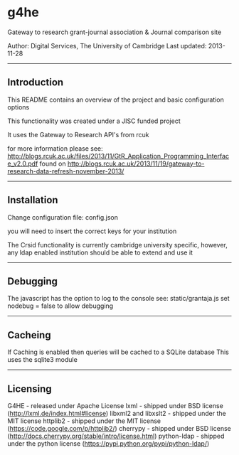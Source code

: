 g4he
====

Gateway to research grant-journal association &amp; Journal comparison site


Author: Digital Services, The University of Cambridge
Last updated: 2013-11-28


------------
Introduction
------------

This README contains an overview of the project and basic configuration options

This functionality was created under a JISC funded project

It uses the Gateway to Research API's from rcuk

for more information please see:
http://blogs.rcuk.ac.uk/files/2013/11/GtR_Application_Programming_Interface_v2.0.pdf
found on http://blogs.rcuk.ac.uk/2013/11/19/gateway-to-research-data-refresh-november-2013/

------------
Installation
------------

Change configuration file: config.json

you will need to insert the correct keys for your institution

The Crsid functionality is currently cambridge university specific, however,
any ldap enabled institution should be able to extend and use it

---------
Debugging
---------

The javascript has the option to log to the console
see: static/grantaja.js
set nodebug = false to allow debugging

--------
Cacheing
--------

If Caching is enabled then queries will be cached to a SQLite database
This uses the sqlite3 module


---------
Licensing
---------
G4HE - released under Apache License
lxml - shipped under BSD license (http://lxml.de/index.html#license)
libxml2 and libxslt2 - shipped under the MIT license
httplib2 - shipped under the MIT license (https://code.google.com/p/httplib2/)
cherrypy - shipped under BSD license (http://docs.cherrypy.org/stable/intro/license.html)
python-ldap - shipped under the python license (https://pypi.python.org/pypi/python-ldap/)
